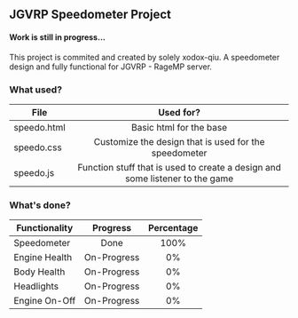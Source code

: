 ## JGVRP Speedometer Project

#### Work is still in progress...

This project is commited and created by solely xodox-qiu. A speedometer design and fully functional for JGVRP - RageMP server.

### What used?

| File  | Used for? |
| ------------- |:-------------:|
| speedo.html   | Basic html for the base     |
| speedo.css    | Customize the design that is used for the speedometer |
| speedo.js     | Function stuff that is used to create a design and some listener to the game |

### What's done?
| Functionality  | Progress  | Percentage |
| ------------- |:-------------:| :--------: | 
| Speedometer   | Done     |100%|
| Engine Health    | On-Progress |0%|
| Body Health     | On-Progress |0%|
| Headlights     | On-Progress |0%|
| Engine On-Off|On-Progress|0%|
